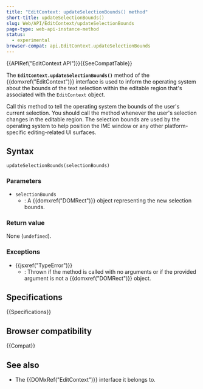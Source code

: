 ```yaml
---
title: "EditContext: updateSelectionBounds() method"
short-title: updateSelectionBounds()
slug: Web/API/EditContext/updateSelectionBounds
page-type: web-api-instance-method
status:
  - experimental
browser-compat: api.EditContext.updateSelectionBounds
---
```


{{APIRef("EditContext API")}}{{SeeCompatTable}}

The **`EditContext.updateSelectionBounds()`** method of the {{domxref("EditContext")}} interface is used to inform the operating system about the bounds of the text selection within the editable region that's associated with the `EditContext` object.

Call this method to tell the operating system the bounds of the user's current selection. You should call the method whenever the user's selection changes in the editable region. The selection bounds are used by the operating system to help position the IME window or any other platform-specific editing-related UI surfaces.

## Syntax

```js-nolint
updateSelectionBounds(selectionBounds)
```

### Parameters

- `selectionBounds`
  - : A {{domxref("DOMRect")}} object representing the new selection bounds.

### Return value

None (`undefined`).

### Exceptions

- {{jsxref("TypeError")}}
  - : Thrown if the method is called with no arguments or if the provided argument is not a {{domxref("DOMRect")}} object.

## Specifications

{{Specifications}}

## Browser compatibility

{{Compat}}

## See also

- The {{DOMxRef("EditContext")}} interface it belongs to.
